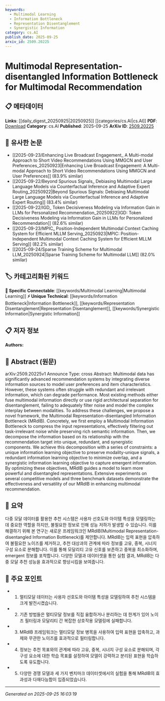 ```yaml
---
keywords:
  - Multimodal Learning
  - Information Bottleneck
  - Representation Disentanglement
  - Synergistic Information
category: cs.AI
publish_date: 2025-09-25
arxiv_id: 2509.20225
---
```


<!-- KEYWORD_LINKING_METADATA:
{
  "processed_timestamp": "2025-09-25T16:03:19.589522",
  "vocabulary_version": "1.0",
  "selected_keywords": [
    "Multimodal Learning",
    "Information Bottleneck",
    "Representation Disentanglement",
    "Synergistic Information"
  ],
  "rejected_keywords": [],
  "similarity_scores": {
    "Multimodal Learning": 0.79,
    "Information Bottleneck": 0.75,
    "Representation Disentanglement": 0.72,
    "Synergistic Information": 0.7
  },
  "extraction_method": "AI_prompt_based",
  "budget_applied": true,
  "candidates_json": {
    "candidates": [
      {
        "surface": "Multimodal Recommendation",
        "canonical": "Multimodal Learning",
        "aliases": [
          "Multimodal Recommender Systems"
        ],
        "category": "specific_connectable",
        "rationale": "Links to the trending concept of integrating multiple data types for improved recommendations.",
        "novelty_score": 0.55,
        "connectivity_score": 0.85,
        "specificity_score": 0.78,
        "link_intent_score": 0.79
      },
      {
        "surface": "Information Bottleneck",
        "canonical": "Information Bottleneck",
        "aliases": [
          "IB"
        ],
        "category": "unique_technical",
        "rationale": "A unique approach in the paper that filters noise and preserves semantic information.",
        "novelty_score": 0.7,
        "connectivity_score": 0.65,
        "specificity_score": 0.82,
        "link_intent_score": 0.75
      },
      {
        "surface": "Representation-disentangled",
        "canonical": "Representation Disentanglement",
        "aliases": [
          "Disentangled Representation"
        ],
        "category": "unique_technical",
        "rationale": "Central to the paper's approach in handling multimodal data.",
        "novelty_score": 0.68,
        "connectivity_score": 0.6,
        "specificity_score": 0.85,
        "link_intent_score": 0.72
      },
      {
        "surface": "Synergistic Information",
        "canonical": "Synergistic Information",
        "aliases": [
          "Emergent Information"
        ],
        "category": "unique_technical",
        "rationale": "Describes a novel component of the proposed framework that captures emergent information.",
        "novelty_score": 0.65,
        "connectivity_score": 0.58,
        "specificity_score": 0.8,
        "link_intent_score": 0.7
      }
    ],
    "ban_list_suggestions": [
      "redundant information",
      "unique information"
    ]
  },
  "decisions": [
    {
      "candidate_surface": "Multimodal Recommendation",
      "resolved_canonical": "Multimodal Learning",
      "decision": "linked",
      "scores": {
        "novelty": 0.55,
        "connectivity": 0.85,
        "specificity": 0.78,
        "link_intent": 0.79
      }
    },
    {
      "candidate_surface": "Information Bottleneck",
      "resolved_canonical": "Information Bottleneck",
      "decision": "linked",
      "scores": {
        "novelty": 0.7,
        "connectivity": 0.65,
        "specificity": 0.82,
        "link_intent": 0.75
      }
    },
    {
      "candidate_surface": "Representation-disentangled",
      "resolved_canonical": "Representation Disentanglement",
      "decision": "linked",
      "scores": {
        "novelty": 0.68,
        "connectivity": 0.6,
        "specificity": 0.85,
        "link_intent": 0.72
      }
    },
    {
      "candidate_surface": "Synergistic Information",
      "resolved_canonical": "Synergistic Information",
      "decision": "linked",
      "scores": {
        "novelty": 0.65,
        "connectivity": 0.58,
        "specificity": 0.8,
        "link_intent": 0.7
      }
    }
  ]
}
-->

# Multimodal Representation-disentangled Information Bottleneck for Multimodal Recommendation

## 📋 메타데이터

**Links**: [[daily_digest_20250925|20250925]] [[categories/cs.AI|cs.AI]]
**PDF**: [Download](https://arxiv.org/pdf/2509.20225.pdf)
**Category**: cs.AI
**Published**: 2025-09-25
**ArXiv ID**: [2509.20225](https://arxiv.org/abs/2509.20225)

## 🔗 유사한 논문
- [[2025-09-23/Enhancing Live Broadcast Engagement_ A Multi-modal Approach to Short Video Recommendations Using MMGCN and User Preferences_20250923|Enhancing Live Broadcast Engagement: A Multi-modal Approach to Short Video Recommendations Using MMGCN and User Preferences]] (83.9% similar)
- [[2025-09-22/Beyond Spurious Signals_ Debiasing Multimodal Large Language Models via Counterfactual Inference and Adaptive Expert Routing_20250922|Beyond Spurious Signals: Debiasing Multimodal Large Language Models via Counterfactual Inference and Adaptive Expert Routing]] (83.4% similar)
- [[2025-09-22/IGD_ Token Decisiveness Modeling via Information Gain in LLMs for Personalized Recommendation_20250922|IGD: Token Decisiveness Modeling via Information Gain in LLMs for Personalized Recommendation]] (82.6% similar)
- [[2025-09-23/MPIC_ Position-Independent Multimodal Context Caching System for Efficient MLLM Serving_20250923|MPIC: Position-Independent Multimodal Context Caching System for Efficient MLLM Serving]] (82.2% similar)
- [[2025-09-24/Sparse Training Scheme for Multimodal LLM_20250924|Sparse Training Scheme for Multimodal LLM]] (82.0% similar)

## 🏷️ 카테고리화된 키워드
**🔗 Specific Connectable**: [[keywords/Multimodal Learning|Multimodal Learning]]
**⚡ Unique Technical**: [[keywords/Information Bottleneck|Information Bottleneck]], [[keywords/Representation Disentanglement|Representation Disentanglement]], [[keywords/Synergistic Information|Synergistic Information]]

## 📋 저자 정보

**Authors:** 

## 📄 Abstract (원문)

arXiv:2509.20225v1 Announce Type: cross 
Abstract: Multimodal data has significantly advanced recommendation systems by integrating diverse information sources to model user preferences and item characteristics. However, these systems often struggle with redundant and irrelevant information, which can degrade performance. Most existing methods either fuse multimodal information directly or use rigid architectural separation for disentanglement, failing to adequately filter noise and model the complex interplay between modalities. To address these challenges, we propose a novel framework, the Multimodal Representation-disentangled Information Bottleneck (MRdIB). Concretely, we first employ a Multimodal Information Bottleneck to compress the input representations, effectively filtering out task-irrelevant noise while preserving rich semantic information. Then, we decompose the information based on its relationship with the recommendation target into unique, redundant, and synergistic components. We achieve this decomposition with a series of constraints: a unique information learning objective to preserve modality-unique signals, a redundant information learning objective to minimize overlap, and a synergistic information learning objective to capture emergent information. By optimizing these objectives, MRdIB guides a model to learn more powerful and disentangled representations. Extensive experiments on several competitive models and three benchmark datasets demonstrate the effectiveness and versatility of our MRdIB in enhancing multimodal recommendation.

## 📝 요약

다중 모달 데이터를 활용한 추천 시스템은 사용자 선호도와 아이템 특성을 모델링하는 데 중요한 역할을 하지만, 불필요한 정보로 인해 성능 저하가 발생할 수 있습니다. 이를 해결하기 위해 본 연구는 새로운 프레임워크인 MRdIB(Multimodal Representation-disentangled Information Bottleneck)를 제안합니다. MRdIB는 입력 표현을 압축하여 불필요한 노이즈를 제거하고, 추천 대상과의 관계에 따라 정보를 고유, 중복, 시너지 구성 요소로 분해합니다. 이를 통해 모달리티 고유 신호를 보존하고 중복을 최소화하며, emergent 정보를 포착합니다. 다양한 모델과 데이터셋을 통한 실험 결과, MRdIB는 다중 모달 추천 성능을 효과적으로 향상시킴을 보여줍니다.

## 🎯 주요 포인트

- 1. 멀티모달 데이터는 사용자 선호도와 아이템 특성을 모델링하여 추천 시스템을 크게 발전시켰습니다.
- 2. 기존 방법들은 멀티모달 정보를 직접 융합하거나 분리하는 데 한계가 있어 노이즈 필터링과 모달리티 간 복잡한 상호작용 모델링에 실패합니다.
- 3. MRdIB 프레임워크는 멀티모달 정보 병목을 사용하여 입력 표현을 압축하고, 과제와 무관한 노이즈를 효과적으로 필터링합니다.
- 4. 정보는 추천 목표와의 관계에 따라 고유, 중복, 시너지 구성 요소로 분해되며, 각 구성 요소에 대한 학습 목표를 설정하여 모델이 강력하고 분리된 표현을 학습하도록 유도합니다.
- 5. 다양한 경쟁 모델과 세 가지 벤치마크 데이터셋에서의 실험을 통해 MRdIB의 효과성과 다재다능함이 입증되었습니다.


---

*Generated on 2025-09-25 16:03:19*